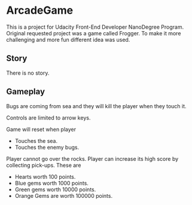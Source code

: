# ArcadeGame

This is a project for Udacity Front-End Developer NanoDegree Program. Original requested project was a game called Frogger. To make it more challenging and more fun different idea was used.

## Story

There is no story.

## Gameplay

Bugs are coming from sea and they will kill the player when they touch it.

Controls are limited to arrow keys.

Game will reset when player
* Touches the sea.
* Touches the enemy bugs.

Player cannot go over the rocks.
Player can increase its high score by collecting pick-ups. These are
* Hearts worth 100 points.
* Blue gems worth 1000 points.
* Green gems worth 10000 points.
* Orange Gems are worth 100000 points.
